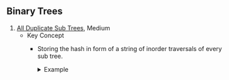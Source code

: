 ## Binary Trees
1. [All Duplicate Sub Trees](https://practice.geeksforgeeks.org/problems/duplicate-subtrees/1), Medium
    - Key Concept
        - Storing the hash in form of a string of inorder traversals of every  sub tree.
       
          <details>
          <summary>Example</summary>

            ```
                     10            inorder traversal = 4 2 5 10 3
                    /  \           string format = 4#2#5#10#N#3#N  , where N is for NULL
                   2    3
                  / \
                 4   5
      
            ```
          </details>
